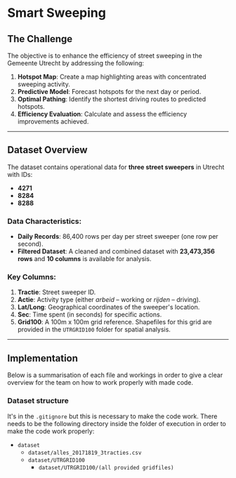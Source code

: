 # Smart Sweeping

## The Challenge

The objective is to enhance the efficiency of street sweeping in the Gemeente Utrecht by addressing the following:

1. **Hotspot Map**: Create a map highlighting areas with concentrated sweeping activity.
2. **Predictive Model**: Forecast hotspots for the next day or period.
3. **Optimal Pathing**: Identify the shortest driving routes to predicted hotspots.
4. **Efficiency Evaluation**: Calculate and assess the efficiency improvements achieved.

---

## Dataset Overview

The dataset contains operational data for **three street sweepers** in Utrecht with IDs:

- **4271**
- **8284**
- **8288**

### Data Characteristics:

- **Daily Records**: 86,400 rows per day per street sweeper (one row per second).
- **Filtered Dataset**: A cleaned and combined dataset with **23,473,356 rows** and **10 columns** is available for analysis.

### Key Columns:

1. **Tractie**: Street sweeper ID.
2. **Actie**: Activity type (either _arbeid_ – working or _rijden_ – driving).
3. **Lat/Long**: Geographical coordinates of the sweeper's location.
4. **Sec**: Time spent (in seconds) for specific actions.
5. **Grid100**: A 100m x 100m grid reference. Shapefiles for this grid are provided in the `UTRGRID100` folder for spatial analysis.

---

## Implementation

Below is a summarisation of each file and workings in order to give a clear overview for the team on how to work properly with made code.

### Dataset structure

It's in the `.gitignore` but this is necessary to make the code work. There needs to be the following directory inside the folder of execution in order to make the code work properly:

- `dataset`
  - `dataset/alles_20171819_3tracties.csv`
  - `dataset/UTRGRID100`
    - `dataset/UTRGRID100/(all provided gridfiles)`
